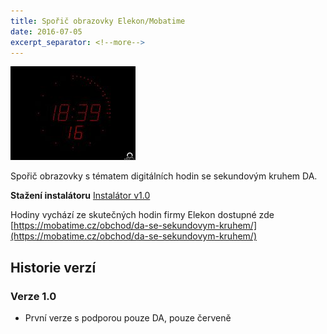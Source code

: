 ```yaml
---
title: Spořič obrazovky Elekon/Mobatime
date: 2016-07-05
excerpt_separator: <!--more-->
---
```


![](/images/scr-mobatime.jpg)

Spořič obrazovky s tématem digitálních hodin se sekundovým
kruhem DA.

**Stažení instalátoru**  [Instalátor v1.0](/download/mobatime-screensaver-setup-1.0.exe)

Hodiny vychází ze skutečných hodin firmy Elekon dostupné zde [https://mobatime.cz/obchod/da-se-sekundovym-kruhem/](https://mobatime.cz/obchod/da-se-sekundovym-kruhem/)

<!--more-->

## Historie verzí

### Verze 1.0
 
 - První verze s podporou pouze DA, pouze červeně
